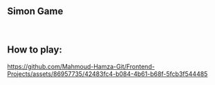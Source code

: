 ## Simon Game
<br/>

## How to play:


https://github.com/Mahmoud-Hamza-Git/Frontend-Projects/assets/86957735/42483fc4-b084-4b61-b68f-5fcb3f544485

